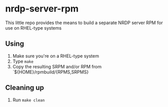nrdp-server-rpm
===============

This little repo provides the means to build a separate NRDP server RPM
for use on RHEL-type systems

Using
-----

1. Make sure you're on a RHEL-type system
1. Type `make`
1. Copy the resulting SRPM and/or RPM from `${HOME}/rpmbuild/{RPMS,SRPMS}

Cleaning up
-----------

1. Run `make clean`
